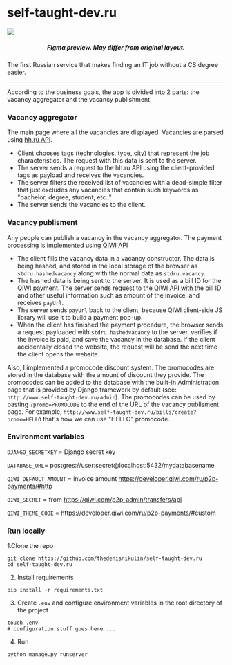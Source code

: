 # self-taught-dev.ru

![](https://user-images.githubusercontent.com/46903210/99264423-7c5e5e80-2831-11eb-835e-5bac1835bdf6.jpg)


<h5 align="center">Figma preview. May differ from original layout.</h5>

The first Russian service that makes finding an IT job without a CS degree easier.

---

According to the business goals, the app is divided into 2 parts: the vacancy aggregator and the vacancy publishment.

### Vacancy aggregator
The main page where all the vacancies are displayed. Vacancies are parsed using [hh.ru API](https://github.com/hhru/api).

- Client chooses tags (technologies, type, city) that represent the job characteristics. The request with this data is sent to the server.
- The server sends a request to the hh.ru API using the client-provided tags as payload and receives the vacancies.
- The server filters the received list of vacancies with a dead-simple filter that just excludes any vacancies that contain such keywords as "bachelor, degree, student, etc.."
- The server sends the vacancies to the client.

### Vacancy publisment
Any people can publish a vacancy in the vacancy aggregator. The payment processing is implemented using [QIWI API](https://developer.qiwi.com/ru/p2p-payments)

- The client fills the vacancy data in a vacancy constructor. The data is being hashed, and stored in the local storage of the browser as `stdru.hashedvacancy` along with the normal data as `stdru.vacancy`.
- The hashed data is being sent to the server. It is used as a bill ID for the QIWI payment. The server sends request to the QIWI API with the bill ID and other useful information such as amount of the invoice, and receives `payUrl`. 
- The server sends `payUrl` back to the client, because QIWI client-side JS library will use it to build a payment pop-up.
- When the client has finished the payment procedure, the browser sends a request payloaded with `stdru.hashedvacancy` to the server, verifies if the invoice is paid, and save the vacancy in the database. If the client accidentally closed the website, the request will be send the next time the client opens the website.

Also, I implemented a promocode discount system. The promocodes are stored in the database with the amount of discount they provide.
The promocodes can be added to the database with the built-in Administration page that is provided by Django framework by default (see: `http://www.self-taught-dev.ru/admin`).
The promocodes can be used by pasting `?promo=PROMOCODE` to the end of the URL of the vacancy publisment page. For example, `http://www.self-taught-dev.ru/bills/create?promo=HELLO` that's how we can use "HELLO" promocode.

### Environment variables
`DJANGO_SECRETKEY` = Django secret key

`DATABASE_URL`= postgres://user:secret@localhost:5432/mydatabasename

`QIWI_DEFAULT_AMOUNT` = invoice amount https://developer.qiwi.com/ru/p2p-payments/#http

`QIWI_SECRET` = from https://qiwi.com/p2p-admin/transfers/api

`QIWI_THEME_CODE` = https://developer.qiwi.com/ru/p2p-payments/#custom

### Run locally
1.Clone the repo
```
git clone https://github.com/thedenisnikulin/self-taught-dev.ru
cd self-taught-dev.ru
```
2. Install requirements
```
pip install -r requirements.txt
```
3. Create `.env` and configure environment variables in the root directory of the project
```
touch .env
# configuration stuff goes here ...
```
4. Run
```
python manage.py runserver
```
